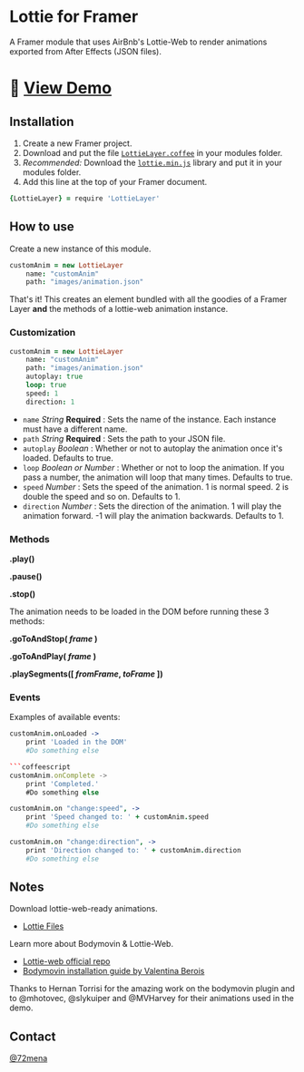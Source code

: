 # Lottie for Framer
A Framer module that uses AirBnb's Lottie-Web to render animations exported from After Effects (JSON files).


# 🚀 [View Demo](https://framer.cloud/lZjXF/)

## Installation

1. Create a new Framer project.
2. Download and put the file [`LottieLayer.coffee`](https://raw.githubusercontent.com/72/lottie-framer/master/LottieLayer.coffee) in your modules folder.
3. *Recommended:* Download the [`lottie.min.js`](https://raw.githubusercontent.com/airbnb/lottie-web/master/build/player/lottie.min.js) library and put it in your modules folder.
4. Add this line at the top of your Framer document.
```coffeescript
{LottieLayer} = require 'LottieLayer'
```


## How to use

Create a new instance of this module.
```coffeescript
customAnim = new LottieLayer
	name: "customAnim"
	path: "images/animation.json"
```
That's it! This creates an element bundled with all the goodies of a Framer Layer **and** the methods of a lottie-web animation instance.


### Customization

```coffeescript
customAnim = new LottieLayer
	name: "customAnim"
	path: "images/animation.json"
	autoplay: true
	loop: true
	speed: 1
	direction: 1
```

- `name` *String* **Required** : Sets the name of the instance. Each instance must have a different name.
- `path` *String* **Required** : Sets the path to your JSON file.
- `autoplay` *Boolean* : Whether or not to autoplay the animation once it's loaded. Defaults to true.
- `loop` *Boolean or Number* : Whether or not to loop the animation. If you pass a number, the animation will loop that many times. Defaults to true.
- `speed` *Number* : Sets the speed of the animation. 1 is normal speed. 2 is double the speed and so on. Defaults to 1.
- `direction` *Number* : Sets the direction of the animation. 1 will play the animation forward. -1 will play the animation backwards. Defaults to 1.


### Methods

**.play()**

**.pause()**

**.stop()**

The animation needs to be loaded in the DOM before running these 3 methods:

**.goToAndStop( _frame_ )**

**.goToAndPlay( _frame_ )**

**.playSegments([ _fromFrame_, _toFrame_ ])**


### Events

Examples of available events:

```coffeescript
customAnim.onLoaded ->
	print 'Loaded in the DOM'
	#Do something else

```coffeescript
customAnim.onComplete ->
	print 'Completed.'
	#Do something else
```

```coffeescript
customAnim.on "change:speed", ->
	print 'Speed changed to: ' + customAnim.speed
	#Do something else
```

```coffeescript
customAnim.on "change:direction", ->
	print 'Direction changed to: ' + customAnim.direction
	#Do something else
```

## Notes

Download lottie-web-ready animations.
- [Lottie Files](http://www.lottiefiles.com/)

Learn more about Bodymovin & Lottie-Web.
- [Lottie-web official repo](https://github.com/airbnb/lottie-web)
- [Bodymovin installation guide by Valentina Berois](https://medium.com/@vberois/lottie-after-effects-591913cb004c)

Thanks to Hernan Torrisi for the amazing work on the bodymovin plugin and to @mhotovec, @slykuiper and @MVHarvey for their animations used in the demo.

## Contact
[@72mena](http://twitter.com/72mena)
